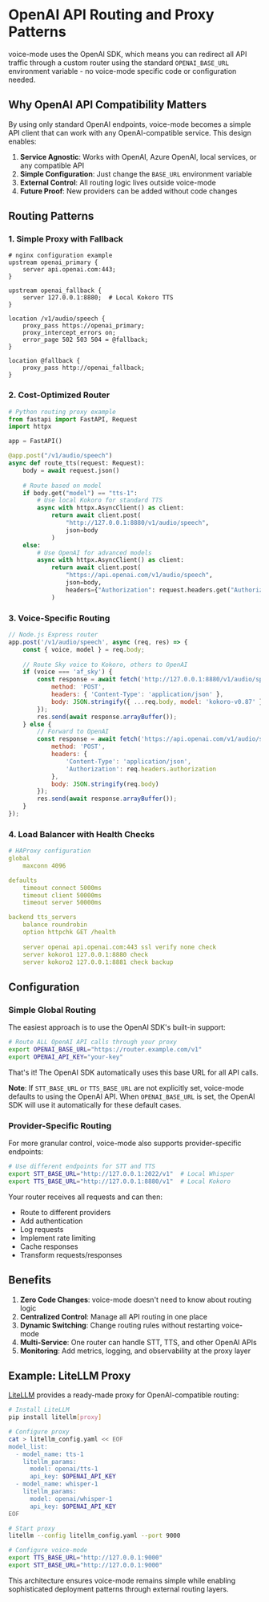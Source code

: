 # OpenAI API Routing and Proxy Patterns

voice-mode uses the OpenAI SDK, which means you can redirect all API traffic through a custom router using the standard `OPENAI_BASE_URL` environment variable - no voice-mode specific code or configuration needed.

## Why OpenAI API Compatibility Matters

By using only standard OpenAI endpoints, voice-mode becomes a simple API client that can work with any OpenAI-compatible service. This design enables:

1. **Service Agnostic**: Works with OpenAI, Azure OpenAI, local services, or any compatible API
2. **Simple Configuration**: Just change the `BASE_URL` environment variable
3. **External Control**: All routing logic lives outside voice-mode
4. **Future Proof**: New providers can be added without code changes

## Routing Patterns

### 1. Simple Proxy with Fallback

```nginx
# nginx configuration example
upstream openai_primary {
    server api.openai.com:443;
}

upstream openai_fallback {
    server 127.0.0.1:8880;  # Local Kokoro TTS
}

location /v1/audio/speech {
    proxy_pass https://openai_primary;
    proxy_intercept_errors on;
    error_page 502 503 504 = @fallback;
}

location @fallback {
    proxy_pass http://openai_fallback;
}
```

### 2. Cost-Optimized Router

```python
# Python routing proxy example
from fastapi import FastAPI, Request
import httpx

app = FastAPI()

@app.post("/v1/audio/speech")
async def route_tts(request: Request):
    body = await request.json()
    
    # Route based on model
    if body.get("model") == "tts-1":
        # Use local Kokoro for standard TTS
        async with httpx.AsyncClient() as client:
            return await client.post(
                "http://127.0.0.1:8880/v1/audio/speech",
                json=body
            )
    else:
        # Use OpenAI for advanced models
        async with httpx.AsyncClient() as client:
            return await client.post(
                "https://api.openai.com/v1/audio/speech",
                json=body,
                headers={"Authorization": request.headers.get("Authorization")}
            )
```

### 3. Voice-Specific Routing

```javascript
// Node.js Express router
app.post('/v1/audio/speech', async (req, res) => {
    const { voice, model } = req.body;
    
    // Route Sky voice to Kokoro, others to OpenAI
    if (voice === 'af_sky') {
        const response = await fetch('http://127.0.0.1:8880/v1/audio/speech', {
            method: 'POST',
            headers: { 'Content-Type': 'application/json' },
            body: JSON.stringify({ ...req.body, model: 'kokoro-v0.87' })
        });
        res.send(await response.arrayBuffer());
    } else {
        // Forward to OpenAI
        const response = await fetch('https://api.openai.com/v1/audio/speech', {
            method: 'POST',
            headers: {
                'Content-Type': 'application/json',
                'Authorization': req.headers.authorization
            },
            body: JSON.stringify(req.body)
        });
        res.send(await response.arrayBuffer());
    }
});
```

### 4. Load Balancer with Health Checks

```yaml
# HAProxy configuration
global
    maxconn 4096

defaults
    timeout connect 5000ms
    timeout client 50000ms
    timeout server 50000ms

backend tts_servers
    balance roundrobin
    option httpchk GET /health
    
    server openai api.openai.com:443 ssl verify none check
    server kokoro1 127.0.0.1:8880 check
    server kokoro2 127.0.0.1:8881 check backup
```

## Configuration

### Simple Global Routing

The easiest approach is to use the OpenAI SDK's built-in support:

```bash
# Route ALL OpenAI API calls through your proxy
export OPENAI_BASE_URL="https://router.example.com/v1"
export OPENAI_API_KEY="your-key"
```

That's it! The OpenAI SDK automatically uses this base URL for all API calls.

**Note**: If `STT_BASE_URL` or `TTS_BASE_URL` are not explicitly set, voice-mode defaults to using the OpenAI API. When `OPENAI_BASE_URL` is set, the OpenAI SDK will use it automatically for these default cases.

### Provider-Specific Routing

For more granular control, voice-mode also supports provider-specific endpoints:

```bash
# Use different endpoints for STT and TTS
export STT_BASE_URL="http://127.0.0.1:2022/v1"  # Local Whisper
export TTS_BASE_URL="http://127.0.0.1:8880/v1"  # Local Kokoro
```

Your router receives all requests and can then:
- Route to different providers
- Add authentication
- Log requests
- Implement rate limiting
- Cache responses
- Transform requests/responses

## Benefits

1. **Zero Code Changes**: voice-mode doesn't need to know about routing logic
2. **Centralized Control**: Manage all API routing in one place
3. **Dynamic Switching**: Change routing rules without restarting voice-mode
4. **Multi-Service**: One router can handle STT, TTS, and other OpenAI APIs
5. **Monitoring**: Add metrics, logging, and observability at the proxy layer

## Example: LiteLLM Proxy

[LiteLLM](https://github.com/BerriAI/litellm) provides a ready-made proxy for OpenAI-compatible routing:

```bash
# Install LiteLLM
pip install litellm[proxy]

# Configure proxy
cat > litellm_config.yaml << EOF
model_list:
  - model_name: tts-1
    litellm_params:
      model: openai/tts-1
      api_key: $OPENAI_API_KEY
  - model_name: whisper-1
    litellm_params:
      model: openai/whisper-1
      api_key: $OPENAI_API_KEY
EOF

# Start proxy
litellm --config litellm_config.yaml --port 9000

# Configure voice-mode
export TTS_BASE_URL="http://127.0.0.1:9000"
export STT_BASE_URL="http://127.0.0.1:9000"
```

This architecture ensures voice-mode remains simple while enabling sophisticated deployment patterns through external routing layers.